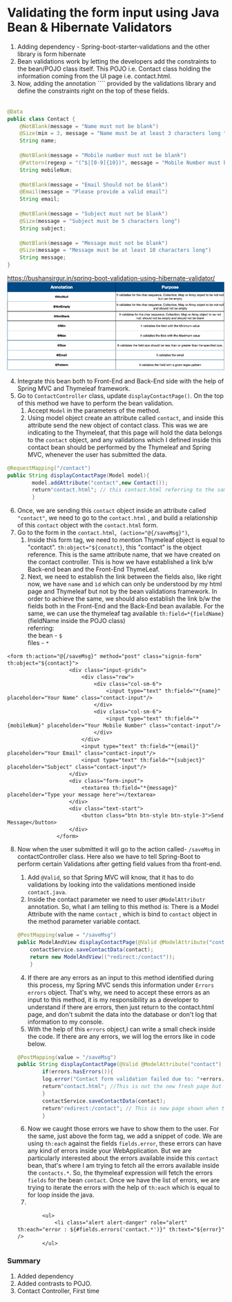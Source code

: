 # Validating the form input using Java Bean & Hibernate Validators

1. Adding dependency - Spring-boot-starter-validations and the other library is form hibernate
2. Bean validations work by letting the developers add the constraints to the bean/POJO class itself. This POJO i.e.
   Contact class holding the information coming from the UI page i.e. contact.html.
3. Now, adding the annotation ```` provided by the validations library and define the constraints right on the top of
   these fields.

````java

@Data
public class Contact {
    @NotBlank(message = "Name must not be blank")
    @Size(min = 3, message = "Name must be at least 3 characters long ")
    String name;

    @NotBlank(message = "Mobile number must not be blank")
    @Pattern(regexp = "(^$|[0-9]{10})", message = "Mobile Number must be 10 digits")
    String mobileNum;

    @NotBlank(message = "Email Should not be blank")
    @Email(message = "Please provide a valid email")
    String email;

    @NotBlank(message = "Subject must not be blank")
    @Size(message = "Subject must be 5 characters long")
    String subject;

    @NotBlank(message = "Message must not be blank")
    @Size(message = "Message must be at least 10 characters long")
    String message;
}
````

https://bushansirgur.in/spring-boot-validation-using-hibernate-validator/
![img.png](img.png)

4. Integrate this bean both to Front-End and Back-End side with the help of Spring MVC and Thymeleaf framework.
5. Go to ``ContactController`` class, update ``displayContactPage()``. On the top of this method we have to perform the
   bean validation.
    1. Accept ``Model`` in the parameters of the method.
    2. Using model object create an attribute called ``contact``, and inside this attribute send the new object of
       contact class. This was we are indicating to the Thymeleaf, that this page will hold the data belongs to
       the ``contact`` object, and any validations which I defined inside this contact bean should be performed by the
       Thymeleaf and Spring MVC, whenever the user has submitted the data.

````java
@RequestMapping("/contact")
public String displayContactPage(Model model){
        model.addAttribute("contact",new Contact());
        return"contact.html"; // this contact.html referring to the same page not the fresh contact page.
        }
````

6. Once, we are sending this ``contact`` object inside an attribute called  ``"contact"``, we need to go to
   the ``contact.html`` , and build a relationship of this ``contact`` object with the ``contact.html`` form.
7. Go to the form in the ``contact.html``,`` (action="@{/saveMsg}")``,
    1. Inside this form tag, we need to mention Thymeleaf object is equal to "contact". ```th:object="${conatct}```,
       this "contact" is
       the object reference. This is the same attribute name, that we have created on the contact controller. This is
       how we
       have established a link b/w Back-end bean and the Front-End ThymeLeaf.
    2. Next, we need to establish the link between the fields also, like right now, we have ``name`` and ``ìd`` which
       can only be understood by my html page and Thymeleaf but not by the bean validations framework. In order to
       achieve the same, we should also establish the link b/w the fields both in the Front-End and the Back-End bean
       available. For the same, we can use the thymeleaf tag available ``th:field=*{fieldName}`` (fieldName inside the
       POJO class) <br>
       referring:  <br>
       the bean - ``$`` <br>
       files - ``*`` <br>

````thymeleafexpressions
<form th:action="@{/saveMsg}" method="post" class="signin-form" th:object="${contact}">
                    <div class="input-grids">
                        <div class="row">
                            <div class="col-sm-6">
                                <input type="text" th:field="*{name}" placeholder="Your Name" class="contact-input"/>
                            </div>
                            <div class="col-sm-6">
                                <input type="text" th:field="*{mobileNum}" placeholder="Your Mobile Number" class="contact-input"/>
                            </div>
                        </div>
                        <input type="text" th:field="*{email}" placeholder="Your Email" class="contact-input"/>
                        <input type="text" th:field="*{subject}" placeholder="Subject" class="contact-input"/>
                    </div>
                    <div class="form-input">
                        <textarea th:field="*{message}" placeholder="Type your message here"></textarea>
                    </div>
                    <div class="text-start">
                        <button class="btn btn-style btn-style-3">Send Message</button>
                    </div>
                </form>
````

8. Now when the user submitted it will go to the action called- ``/saveMsg`` in contactController class. Here also we
   have to tell Spring-Boot to perform certain Validations after getting field values from tha front-end.
    1. Add ``@Valid``, so that Spring MVC will know, that it has to do validations by looking into the validations
       mentioned inside ``contact.java``.
    2. Inside the contact parameter we need to user ``@ModelAttributr`` annotation. So, what I am telling to this method
       is: There is a Model Attribute with the name ``contact`` , which is bind to ``contact`` object in the method
       parameter variable contact.

    ````java
    @PostMapping(value = "/saveMsg")
    public ModelAndView displayContactPage(@Valid @ModelAttribute("contact") Contact contact){
        contactService.saveContactData(contact);
        return new ModelAndView(("redirect:/contact"));
        }
    ````

    4. If there are any errors as an input to this method identified during this process, my Spring MVC sends this
       information under ``Errors errors`` object. That's why, we need to accept these errors as an input to this
       method, it is my responsibility as a developer to understand if there are errors, then just return to the
       contact.html page, and don't submit the data into the database or don't log that information to my console.
    5. With the help of this ``errors`` object,I can write a small check inside the code. If there are any errors, we
       will
       log the errors like in code below.

    ````java
    @PostMapping(value = "/saveMsg")
    public String displayContactPage(@Valid @ModelAttribute("contact") Contact contact,Errors errors){  //How the fuck, this method knows about the variable coming from UI.
            if(errors.hasErrors()){
            log.error("Contact form validation failed due to: "+errors.toString());
            return"contact.html"; //This is not the new fresh page but the same page, where user was typing the information.
            }
            contactService.saveContactData(contact);
            return"redirect:/contact"; // This is new page shown when the form is submitter correctly. 
            }
    ````

    6. Now we caught those errors we have to show them to the user. For the same, just above the form tag, we add a
       snippet of code. We are using ``th:each`` against the fields ``fields.error``, these errors can have any kind of
       errors inside your WebApplication. But we are particularly interested about the errors available inside
       this ``contact`` bean, that's where I am trying to fetch all the errors available inside the ``contacts.*``. So,
       the thymeleaf expression will fetch the errors ``fields`` for the bean ``contact``. Once we have the list of
       errors, we are trying to iterate the errors with the help of ``th:each`` which is equal to for loop inside the
       java.
    7.

    ````thymeleafexpressions
            <ul>
                <li class="alert alert-danger" role="alert" th:each="error : ${#fields.errors('contact.*')}" th:text="${error}" />
            </ul>
    ````
   
### Summary
1. Added dependency
2. Added contrasts to POJO.
3. Contact Controller, First time 


   
   




